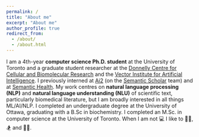 ```yaml
---
permalink: /
title: "About me"
excerpt: "About me"
author_profile: true
redirect_from: 
  - /about/
  - /about.html
---
```


I am a 4th-year __computer science Ph.D. student__ at the University of Toronto and a graduate student researcher at the [Donnelly Centre for Cellular and Biomolecular Research](https://tdccbr.med.utoronto.ca/) and the [Vector Institute for Artificial Intelligence](https://vectorinstitute.ai/). I previously interned at [Ai2](https://ai2-web.apps.allenai.org/) (on the [Semantic Scholar](https://www.semanticscholar.org/about) team) and at [Semantic Health](https://www.semantichealth.ai/). My work centres on __natural language processing (NLP)__ and __natural language understanding (NLU)__ of scientific text, particularly biomedical literature, but I am broadly interested in all things ML/AI/NLP. I completed an undergraduate degree at the University of Ottawa, graduating with a B.Sc in biochemistry. I completed an M.Sc. in computer science at the University of Toronto. When I am not 💻 I like to 🚵‍♂️, 🏂 and 🏋️‍♂️.